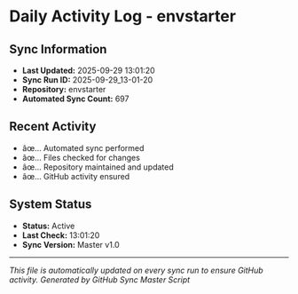 ﻿# Daily Activity Log - envstarter

## Sync Information
- **Last Updated:** 2025-09-29 13:01:20
- **Sync Run ID:** 2025-09-29_13-01-20
- **Repository:** envstarter
- **Automated Sync Count:** 697

## Recent Activity
- âœ… Automated sync performed
- âœ… Files checked for changes
- âœ… Repository maintained and updated
- âœ… GitHub activity ensured

## System Status
- **Status:** Active
- **Last Check:** 13:01:20
- **Sync Version:** Master v1.0

---
*This file is automatically updated on every sync run to ensure GitHub activity.*
*Generated by GitHub Sync Master Script*
